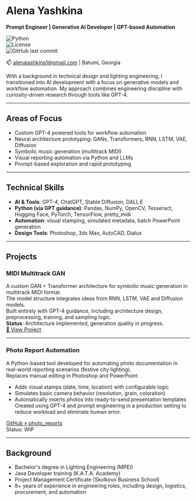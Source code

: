 # Alena Yashkina  
**Prompt Engineer | Generative AI Developer | GPT-based Automation**

![Python](https://img.shields.io/badge/Python-3.10-blue)  
![License](https://img.shields.io/badge/License-Apache%202.0-lightgrey)  
![GitHub last commit](https://img.shields.io/github/last-commit/AlenaYashkina/photo_reports)

📫 alenaiashkina1@gmail.com | Batumi, Georgia

With a background in technical design and lighting engineering, I transitioned into AI development with a focus on generative models and workflow automation. My approach combines engineering discipline with curiosity-driven research through tools like GPT-4.

---

## Areas of Focus
- Custom GPT-4 powered tools for workflow automation  
- Neural architecture prototyping: GANs, Transformers, RNN, LSTM, VAE, Diffusion  
- Symbolic music generation (multitrack MIDI)  
- Visual reporting automation via Python and LLMs  
- Prompt-based exploration and rapid prototyping  

---

## Technical Skills
- **AI & Tools**: GPT-4, ChatGPT, Stable Diffusion, DALL·E  
- **Python (via GPT guidance)**: Pandas, NumPy, OpenCV, Tesseract, Hugging Face, PyTorch, TensorFlow, pretty_midi  
- **Automation**: visual stamping, simulated metadata, batch PowerPoint generation  
- **Design Tools**: Photoshop, 3ds Max, AutoCAD, Dialux  

---

## Projects

### MIDI Multitrack GAN  
A custom GAN + Transformer architecture for symbolic music generation in multitrack MIDI format.  
The model structure integrates ideas from RNN, LSTM, VAE and Diffusion models.  
Built entirely with GPT-4 guidance, including architecture design, preprocessing, training, and sampling logic.  
**Status**: Architecture implemented, generation quality in progress.  
[🔗 View Project](https://github.com/AlenaYashkina/midi-gan-lab)

---

### Photo Report Automation  
A Python-based tool developed for automating photo documentation in real-world reporting scenarios (festive city lighting).  
Replaces manual editing in Photoshop and PowerPoint:  
- Adds visual stamps (date, time, location) with configurable logic  
- Simulates basic camera behavior (resolution, grain, coloration)  
- Automatically inserts photos into ready-to-send presentation templates  
Created using GPT-4 and prompt engineering in a production setting to reduce workload and eliminate human error.  

[GitHub » photo_reports](https://github.com/AlenaYashkina/photo_reports)  
Status: WIP  

---

## Background  
- Bachelor's degree in Lighting Engineering (MPEI)  
- Java Developer training (K.A.T.A. Academy)  
- Project Management Certificate (Skolkovo Business School)  
- 8+ years of experience in engineering roles, including design, logistics, procurement, and automation  
